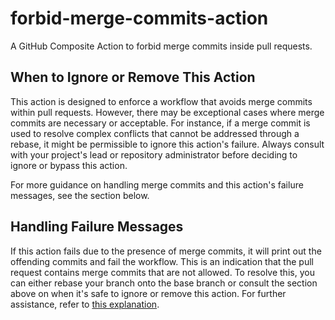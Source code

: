 # forbid-merge-commits-action
A GitHub Composite Action to forbid merge commits inside pull requests.

## When to Ignore or Remove This Action
This action is designed to enforce a workflow that avoids merge commits within pull requests. However, there may be exceptional cases where merge commits are necessary or acceptable. For instance, if a merge commit is used to resolve complex conflicts that cannot be addressed through a rebase, it might be permissible to ignore this action's failure. Always consult with your project's lead or repository administrator before deciding to ignore or bypass this action.

For more guidance on handling merge commits and this action's failure messages, see the section below.

## Handling Failure Messages
If this action fails due to the presence of merge commits, it will print out the offending commits and fail the workflow. This is an indication that the pull request contains merge commits that are not allowed. To resolve this, you can either rebase your branch onto the base branch or consult the section above on when it's safe to ignore or remove this action. For further assistance, refer to [this explanation](#when-to-ignore-or-remove-this-action).
